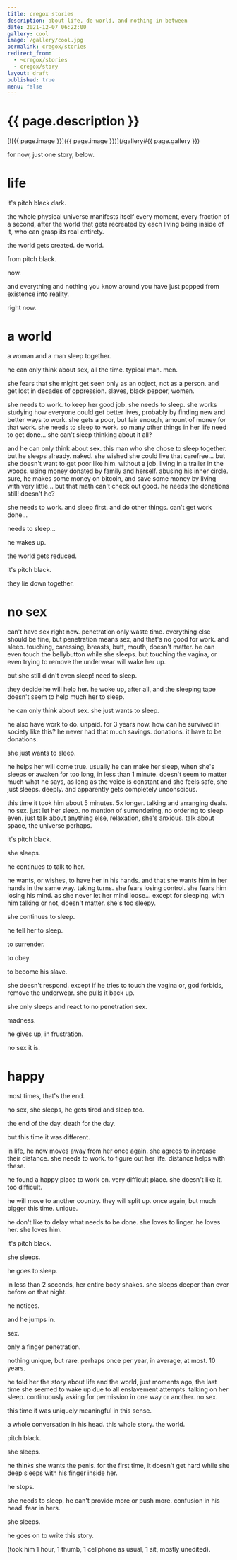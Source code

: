 ```yaml
---
title: cregox stories
description: about life, de world, and nothing in between
date: 2021-12-07 06:22:00
gallery: cool
image: /gallery/cool.jpg
permalink: cregox/stories
redirect_from:
  - ~cregox/stories
  - cregox/story
layout: draft
published: true
menu: false
---
```


# {{ page.description }}

[![{{ page.image }}]({{ page.image }})](/gallery#{{ page.gallery }})

for now, just one story, below.

# life

it's pitch black dark.

the whole physical universe manifests itself every moment, every fraction of a second, after the world that gets recreated by each living being inside of it, who can grasp its real entirety.

the world gets created. de world.

from pitch black.

now.

and everything and nothing you know around you have just popped from existence into reality.

right now.

# a world

a woman and a man sleep together.

he can only think about sex, all the time. typical man. men.

she fears that she might get seen only as an object, not as a person. and get lost in decades of oppression. slaves, black pepper, women.

she needs to work. to keep her good job. she needs to sleep. she works studying how everyone could get better lives, probably by finding new and better ways to work. she gets a poor, but fair enough, amount of money for that work. she needs to sleep to work. so many other things in her life need to get done... she can't sleep thinking about it all?

and he can only think about sex. this man who she chose to sleep together. but he sleeps already. naked. she wished she could live that carefree... but she doesn't want to get poor like him. without a job. living in a trailer in the woods. using money donated by family and herself. abusing his inner circle. sure, he makes some money on bitcoin, and save some money by living with very little... but that math can't check out good. he needs the donations still! doesn't he?

she needs to work. and sleep first. and do other things. can't get work done...

needs to sleep...

he wakes up.

the world gets reduced.

it's pitch black.

they lie down together.

# no sex

can't have sex right now. penetration only waste time. everything else should be fine, but penetration means sex, and that's no good for work. and sleep. touching, caressing, breasts, butt, mouth, doesn't matter. he can even touch the bellybutton while she sleeps. but touching the vagina, or even trying to remove the underwear will wake her up.

but she still didn't even sleep! need to sleep.

they decide he will help her. he woke up, after all, and the sleeping tape doesn't seem to help much her to sleep.

he can only think about sex. she just wants to sleep.

he also have work to do. unpaid. for 3 years now. how can he survived in society like this? he never had that much savings. donations. it have to be donations.

she just wants to sleep.

he helps her will come true. usually he can make her sleep, when she's sleeps or awaken for too long, in less than 1 minute. doesn't seem to matter much what he says, as long as the voice is constant and she feels safe, she just sleeps. deeply. and apparently gets completely unconscious.

this time it took him about 5 minutes. 5x longer. talking and arranging deals. no sex. just let her sleep. no mention of surrendering, no ordering to sleep even. just talk about anything else, relaxation, she's anxious. talk about space, the universe perhaps.

it's pitch black.

she sleeps.

he continues to talk to her.

he wants, or wishes, to have her in his hands. and that she wants him in her hands in the same way. taking turns. she fears losing control. she fears him losing his mind. as she never let her mind loose... except for sleeping. with him talking or not, doesn't matter. she's too sleepy.

she continues to sleep.

he tell her to sleep.

to surrender.

to obey.

to become his slave.

she doesn't respond. except if he tries to touch the vagina or, god forbids, remove the underwear. she pulls it back up.

she only sleeps and react to no penetration sex.

madness.

he gives up, in frustration.

no sex it is.

# happy

most times, that's the end.

no sex, she sleeps, he gets tired and sleep too.

the end of the day. death for the day.

but this time it was different.

in life, he now moves away from her once again. she agrees to increase their distance. she needs to work. to figure out her life. distance helps with these.

he found a happy place to work on. very difficult place. she doesn't like it. too difficult.

he will move to another country. they will split up. once again, but much bigger this time. unique.

he don't like to delay what needs to be done. she loves to linger. he loves her. she loves him.

it's pitch black.

she sleeps.

he goes to sleep.

in less than 2 seconds, her entire body shakes. she sleeps deeper than ever before on that night.

he notices.

and he jumps in.

sex.

only a finger penetration.

nothing unique, but rare. perhaps once per year, in average, at most. 10 years.

he told her the story about life and the world, just moments ago, the last time she seemed to wake up due to all enslavement attempts. talking on her sleep. continuously asking for permission in one way or another. no sex.

this time it was uniquely meaningful in this sense.

a whole conversation in his head. this whole story. the world.

pitch black.

she sleeps.

he thinks she wants the penis. for the first time, it doesn't get hard while she deep sleeps with his finger inside her.

he stops.

she needs to sleep, he can't provide more or push more. confusion in his head. fear in hers.

she sleeps.

he goes on to write this story.

(took him 1 hour, 1 thumb, 1 cellphone as usual, 1 sit, mostly unedited).
